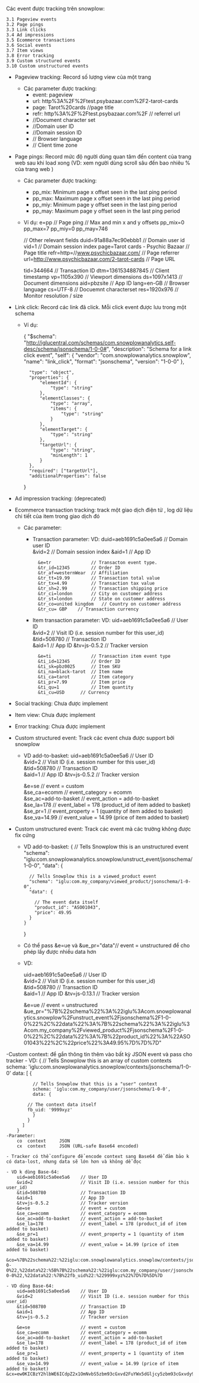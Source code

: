 Các event được tracking trên snowplow: 	

    3.1 Pageview events
    3.2 Page pings
    3.3 Link clicks
    3.4 Ad impressions
    3.5 Ecommerce transactions
    3.6 Social events
    3.7 Item views
    3.8 Error tracking
    3.9 Custom structured events
    3.10 Custom unstructured events  


- Pageview tracking: Record số lượng view của một trang 
	- Các parameter được tracking:
		- event: pageview 
		- url: http%3A%2F%2Ftest.psybazaar.com%2F2-tarot-cards
		- page:  Tarot%20cards    			 	//page title 
		- refr: http%3A%2F%2Ftest.psybazaar.com%2F 		// referrel url  
		- //Document character set
		- //Domain user ID
		- //Domain session ID
		- // Browser language
		- // Client time zone


- Page pings: Record mức độ người dùng quan tâm đến content của trang web sau khi load xong (VD: xem người dùng scroll sâu đến bao nhiêu % của trang web )
	- Các parameter được tracking:
		- pp_mix: Minimum page x offset seen in the last ping period 	
		- pp_max: Maximum page x offset seen in the last ping period
		- pp_miy: Minimum page y offset seen in the last ping period
		- pp_may: Maximum page y offset seen in the last ping period
	- Ví dụ: 
		e=pp        // Page ping
		// Max and min x and y offsets
		pp_mix=0    
		pp_max=7
		pp_miy=0
		pp_may=746

		// Other relevant fields
		duid=91a88a7ec90ebbb1 // Domain user id
		vid=1                 // Domain session index
		page=Tarot cards - Psychic Bazaar    // Page title
		refr=http=//www.psychicbazaar.com/   // Page referrer
		url=http://www.psychicbazaar.com/2-tarot-cards // Page URL

		tid=344664            // Transaction ID
		dtm=1361534887845     // Client timestamp
		vp=1105x390           // Viewport dimensions
		ds=1097x1413          // Document dimensions
		aid=pbzsite           // App ID
		lang=en-GB            // Browser language
		cs=UTF-8              // Docuemnt characterset
		res=1920x976          // Monitor resolution / size


- Link click: Record các link đã click. Mỗi click event được lưu trong một schema 
	- Ví dụ:
		
		{
			"$schema": "http://iglucentral.com/schemas/com.snowplowanalytics.self-desc/schema/jsonschema/1-0-0#",
			"description": "Schema for a link click event",
			"self": {
				"vendor": "com.snowplowanalytics.snowplow",
				"name": "link_click",
				"format": "jsonschema",
				"version": "1-0-0"
			},

			"type": "object",
			"properties": {
				"elementId": {
					"type": "string"
				},
				"elementClasses": {
					"type": "array",
					"items": {
						"type": "string"
					}
				},
				"elementTarget": {
					"type": "string"
				},
				"targetUrl": {
					"type": "string",
					"minLength": 1
				}
			},
			"required": ["targetUrl"],
			"additionalProperties": false
		}
			
- Ad impression tracking: (deprecated)
		
- Ecommerce transaction tracking: track một giao dịch điện tử , log dữ liệu chi tiết của item trong giao dịch đó  
	- Các parameter:
		- Transaction parameter:
			VD:
				duid=aeb1691c5a0ee5a6   // Domain user ID  
				&vid=2                  // Domain session index
				&aid=1                  // App ID

				&e=tr            	// Transacton event type.
				&tr_id=12345        // Order ID
				&tr_af=westernWear 	// Affiliation
				&tr_tt=19.99 		// Transaction total value
				&tr_tx=4.99 		// Transaction tax value
				&tr_sh=2.99 		// Transaction shipping price
				&tr_ci=london		// City on customer address
				&tr_st=london 		// State on customer address
				&tr_co=united kingdom	// Country on customer address
				&tr_cu= GBP    // Transaction currency
		- Item transaction parameter: 
			VD: 
				uid=aeb1691c5a0ee5a6    // User ID  
				&vid=2                  // Visit ID (i.e. session number for this user_id)  
				&tid=508780             // Transaction ID  
				&aid=1                  // App ID
				&tv=js-0.5.2            // Tracker version

				&e=ti 				// Transaction item event type
				&ti_id=12345 		// Order ID
				&ti_sk=pbz0025 		// Item SKU
				&ti_na=black-tarot 	// Item name
				&ti_ca=tarot 		// Item category
				&ti_pr=7.99 		// Item price
				&ti_qu=1 			// Item quantity
				&ti_cu=USD      // Currency
- Social tracking: Chưa được implement 
- Item view: Chưa được implement 
- Error tracking: Chưa được implement  	
- Custom structured event: Track các event chưa được support bởi snowplow 
	- VD add-to-basket:
		uid=aeb1691c5a0ee5a6    // User ID  
		&vid=2                  // Visit ID (i.e. session number for this user_id)  
		&tid=508780             // Transaction ID  
		&aid=1                  // App ID
		&tv=js-0.5.2            // Tracker version

		&e=se                    // event = custom  
		&se_ca=ecomm            // event_category = ecomm  
		&se_ac=add-to-basket    // event_action = add-to-basket  
		&se_la=178              // event_label = 178 (product_id of item added to basket)  
		&se_pr=1                // event_property = 1 (quantity of item added to basket)  
		&se_va=14.99            // event_value = 14.99 (price of item added to basket)  
- Custom unstructured event: Track các event  mà các trường không được fix cứng 
	- VD add-to-basket:
		{
		  // Tells Snowplow this is an unstructured event
		  "schema": "iglu:com.snowplowanalytics.snowplow/unstruct_event/jsonschema/1-0-0",
		  "data": {

		    // Tells Snowplow this is a viewed_product event
		    "schema": "iglu:com.my_company/viewed_product/jsonschema/1-0-0",
		    "data": {

		      // The event data itself
		      "product_id": "ASO01043",
		      "price": 49.95
		    }
		  }
		}
	- Có thể pass &e=ue và &ue_pr="data"// event = unstructured để cho phép lấy được nhiều data hơn 

	- VD: 

		uid=aeb1691c5a0ee5a6   // User ID  
		&vid=2                 // Visit ID (i.e. session number for this user_id)  
		&tid=508780            // Transaction ID  
		&aid=1                 // App ID
		&tv=js-0.13.1          // Tracker version

		&e=ue                  // event = unstructured 				&ue_pr="%7B%22schema%22%3A%22iglu%3Acom.snowplowanalytics.snowplow%2Funstruct_event%2Fjsonschema%2F1-0-0%22%2C%22data%22%3A%7B%22schema%22%3A%22iglu%3Acom.my_company%2Fviewed_product%2Fjsonschema%2F1-0-0%22%2C%22data%22%3A%7B%22product_id%22%3A%22ASO01043%22%2C%22price%22%3A49.95%7D%7D%7D"


-Custom context: để gắn thông tin thêm vào bất kỳ JSON event và pass cho tracker
	- VD:
		{
		  // Tells Snowplow this is an array of custom contexts
		  schema: 'iglu:com.snowplowanalytics.snowplow/contexts/jsonschema/1-0-0'
		  data: [
		    {

		      // Tells Snowplow that this is a "user" context
		      schema: 'iglu:com.my_company/user/jsonschema/1-0-0',
		      data: {

			// The context data itself
			fb_uid: '9999xyz'
		      }
		    }
		  ]
		}
	-Parameter: 
		co 	context 	JSON 
		cx 	context 	JSON (URL-safe Base64 encoded) 	

	- Tracker có thể configure để encode context sang Base64 để đảm bảo k có data-lost, nhưng data sẽ lớn hơn và không dễ đọc
	
	- VD k dùng Base-64:
		uid=aeb1691c5a0ee5a6    // User ID  
		&vid=2                  // Visit ID (i.e. session number for this user_id)  
		&tid=508780             // Transaction ID  
		&aid=1                  // App ID
		&tv=js-0.5.2            // Tracker version
		&e=se                   // event = custom  
		&se_ca=ecomm            // event_category = ecomm  
		&se_ac=add-to-basket    // event_action = add-to-basket  
		&se_la=178              // event_label = 178 (product_id of item added to basket)  
		&se_pr=1                // event_property = 1 (quantity of item added to basket)  
		&se_va=14.99            // event_value = 14.99 (price of item added to basket)  
		&co=%7B%22schema%22:%22iglu:com.snowplowanalytics.snowplow/contexts/jsonschema/1-0-0%22,%22data%22:%5B%7B%22schema%22:%22iglu:com.my_company/user/jsonschema/1-0-0%22,%22data%22:%7B%22fb_uid%22:%229999xyz%22%7D%7D%5D%7D

	- VD dùng Base-64:
		uid=aeb1691c5a0ee5a6    // User ID  
		&vid=2                  // Visit ID (i.e. session number for this user_id)  
		&tid=508780             // Transaction ID  
		&aid=1                  // App ID
		&tv=js-0.5.2            // Tracker version

		&e=se                   // event = custom  
		&se_ca=ecomm            // event_category = ecomm  
		&se_ac=add-to-basket    // event_action = add-to-basket  
		&se_la=178              // event_label = 178 (product_id of item added to basket)  
		&se_pr=1                // event_property = 1 (quantity of item added to basket)  
		&se_va=14.99            // event_value = 14.99 (price of item added to basket) 	&cx=ew0KICBzY2hlbWE6ICdpZ2x1OmNvbS5zbm93cGxvd2FuYWx5dGljcy5zbm93cGxvdy9jb250ZXh0cy9qc29uc2NoZW1hLzEtMC0wJyANCiAgZGF0YToge1sNCiAgICB7DQogICAgICBzY2hlbWE6ICdpZ2x1OmNvbS5teV9jb21wYW55L3VzZXIvanNvbnNjaGVtYS8xLTAtMCcgDQogICAgICBkYXRhOiB7DQogICAgICAgIGZiX3VpZDogJzk5OTl4eXonDQogICAgICB9DQogICAgfQ0KICBdfQ0KfQ==
			 
		

